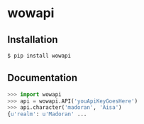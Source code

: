 wowapi
======

Installation
------------

```bash
$ pip install wowapi
```

Documentation
-------------

```python
>>> import wowapi
>>> api = wowapi.API('youApiKeyGoesHere')
>>> api.character('madoran', 'Aisa')
{u'realm': u'Madoran' ...
```